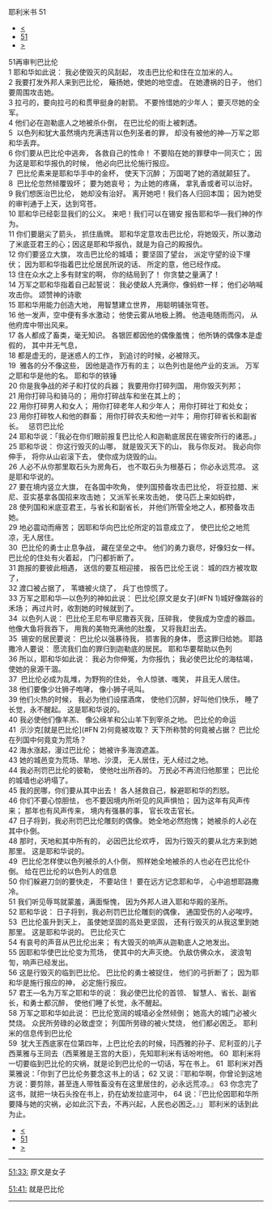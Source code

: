 ﻿





 耶利米书 51




* [<](bible/JER50.md)
* [51](bible/JER.md)
* [>](bible/JER52.md)



 
51再审判巴比伦  
1 耶和华如此说： 我必使毁灭的风刮起， 攻击巴比伦和住在立加米的人。  
2 我要打发外邦人来到巴比伦， 簸扬她，使她的地空虚。 在她遭祸的日子， 他们要周围攻击她。  
3 拉弓的，要向拉弓的和贯甲挺身的射箭。 不要怜惜她的少年人； 要灭尽她的全军。  
4 他们必在迦勒底人之地被杀仆倒， 在巴比伦的街上被刺透。  
5  以色列和犹大虽然境内充满违背以色列圣者的罪， 却没有被他的神—万军之耶和华丢弃。     
6 你们要从巴比伦中逃奔， 各救自己的性命！ 不要陷在她的罪孽中一同灭亡； 因为这是耶和华报仇的时候， 他必向巴比伦施行报应。  
7  巴比伦素来是耶和华手中的金杯， 使天下沉醉； 万国喝了她的酒就颠狂了。  
8  巴比伦忽然倾覆毁坏； 要为她哀号； 为止她的疼痛， 拿乳香或者可以治好。  
9 我们想医治巴比伦， 她却没有治好。 离开她吧！我们各人归回本国； 因为她受的审判通于上天，达到穹苍。  
10 耶和华已经彰显我们的公义。 来吧！我们可以在锡安 报告耶和华—我们神的作为。     
11 你们要磨尖了箭头， 抓住盾牌。 耶和华定意攻击巴比伦，将她毁灭，所以激动了米底亚君王的心；因这是耶和华报仇，就是为自己的殿报仇。  
12 你们要竖立大旗， 攻击巴比伦的城墙； 要坚固了望台， 派定守望的设下埋伏； 因为耶和华指着巴比伦居民所说的话、 所定的意，他已经作成。  
13 住在众水之上多有财宝的啊， 你的结局到了！ 你贪婪之量满了！  
14 万军之耶和华指着自己起誓说： 我必使敌人充满你，像蚂蚱一样； 他们必呐喊攻击你。 颂赞神的诗歌  
15 耶和华用能力创造大地， 用智慧建立世界， 用聪明铺张穹苍。  
16 他一发声，空中便有多水激动； 他使云雾从地极上腾。 他造电随雨而闪， 从他府库中带出风来。  
17 各人都成了畜类，毫无知识。 各银匠都因他的偶像羞愧； 他所铸的偶像本是虚假的， 其中并无气息，  
18 都是虚无的，是迷惑人的工作， 到追讨的时候，必被除灭。  
19  雅各的分不像这些， 因他是造作万有的主； 以色列也是他产业的支派。 万军之耶和华是他的名。 耶和华的铁锤  
20 你是我争战的斧子和打仗的兵器； 我要用你打碎列国， 用你毁灭列邦；  
21 用你打碎马和骑马的； 用你打碎战车和坐在其上的；  
22 用你打碎男人和女人； 用你打碎老年人和少年人； 用你打碎壮丁和处女；  
23 用你打碎牧人和他的群畜； 用你打碎农夫和他一对牛； 用你打碎省长和副省长。    惩罚巴比伦  
24 耶和华说：「我必在你们眼前报复巴比伦人和迦勒底居民在锡安所行的诸恶。」  
25 耶和华说： 你这行毁灭的山哪， 就是毁灭天下的山， 我与你反对。 我必向你伸手， 将你从山岩滚下去， 使你成为烧毁的山。  
26 人必不从你那里取石头为房角石， 也不取石头为根基石； 你必永远荒凉。 这是耶和华说的。     
27 要在境内竖立大旗， 在各国中吹角， 使列国预备攻击巴比伦， 将亚拉腊、米尼、亚实基拿各国招来攻击她； 又派军长来攻击她， 使马匹上来如蚂蚱，  
28 使列国和米底亚君王，与省长和副省长， 并他们所管全地之人，都预备攻击她。  
29 地必震动而瘠苦； 因耶和华向巴比伦所定的旨意成立了， 使巴比伦之地荒凉，无人居住。  
30  巴比伦的勇士止息争战， 藏在坚垒之中。 他们的勇力衰尽，好像妇女一样。 巴比伦的住处有火着起， 门闩都折断了。  
31 跑报的要彼此相遇， 送信的要互相迎接， 报告巴比伦王说： 城的四方被攻取了，  
32 渡口被占据了， 苇塘被火烧了， 兵丁也惊慌了。  
33 万军之耶和华—以色列的神如此说： 巴比伦[原文是女子](#FN
1)城好像踹谷的禾场； 再过片时，收割她的时候就到了。     
34  以色列人说： 巴比伦王尼布甲尼撒吞灭我，压碎我， 使我成为空虚的器皿。 他像大鱼将我吞下， 用我的美物充满他的肚腹， 又将我赶出去。  
35  锡安的居民要说： 巴比伦以强暴待我， 损害我的身体， 愿这罪归给她。 耶路撒冷人要说： 愿流我们血的罪归到迦勒底的居民。 耶和华要帮助以色列  
36 所以，耶和华如此说： 我必为你伸冤，为你报仇； 我必使巴比伦的海枯竭，使她的泉源干涸。  
37  巴比伦必成为乱堆，为野狗的住处， 令人惊骇、嗤笑， 并且无人居住。  
38 他们要像少壮狮子咆哮， 像小狮子吼叫。  
39 他们火热的时候， 我必为他们设摆酒席， 使他们沉醉，好叫他们快乐， 睡了长觉，永不醒起。 这是耶和华说的。  
40 我必使他们像羊羔、 像公绵羊和公山羊下到宰杀之地。 巴比伦的命运  
41  示沙克[就是巴比伦](#FN
2)何竟被攻取？ 天下所称赞的何竟被占据？ 巴比伦在列国中何竟变为荒场？  
42 海水涨起，漫过巴比伦； 她被许多海浪遮盖。  
43 她的城邑变为荒场、旱地、沙漠， 无人居住，无人经过之地。  
44 我必刑罚巴比伦的彼勒， 使他吐出所吞的。 万民必不再流归他那里； 巴比伦的城墙也必坍塌了。     
45 我的民哪，你们要从其中出去！ 各人拯救自己，躲避耶和华的烈怒。  
46 你们不要心惊胆怯， 也不要因境内所听见的风声惧怕； 因为这年有风声传来； 那年也有风声传来， 境内有强暴的事， 官长攻击官长。     
47 日子将到，我必刑罚巴比伦雕刻的偶像。 她全地必然抱愧； 她被杀的人必在其中仆倒。  
48 那时，天地和其中所有的， 必因巴比伦欢呼， 因为行毁灭的要从北方来到她那里。 这是耶和华说的。  
49  巴比伦怎样使以色列被杀的人仆倒， 照样她全地被杀的人也必在巴比伦仆倒。 给在巴比伦的以色列人的信息  
50 你们躲避刀剑的要快走， 不要站住！ 要在远方记念耶和华， 心中追想耶路撒冷。  
51 我们听见辱骂就蒙羞，满面惭愧， 因为外邦人进入耶和华殿的圣所。     
52 耶和华说： 日子将到，我必刑罚巴比伦雕刻的偶像， 通国受伤的人必唉哼。  
53  巴比伦虽升到天上， 虽使她坚固的高处更坚固， 还有行毁灭的从我这里到她那里。 这是耶和华说的。 巴比伦灭亡  
54 有哀号的声音从巴比伦出来； 有大毁灭的响声从迦勒底人之地发出。  
55 因耶和华使巴比伦变为荒场， 使其中的大声灭绝。 仇敌仿佛众水， 波浪匉訇，响声已经发出。  
56 这是行毁灭的临到巴比伦。 巴比伦的勇士被捉住， 他们的弓折断了； 因为耶和华是施行报应的神， 必定施行报应。  
57 君王—名为万军之耶和华的说： 我必使巴比伦的首领、 智慧人、省长、副省长，和勇士都沉醉， 使他们睡了长觉，永不醒起。     
58 万军之耶和华如此说： 巴比伦宽阔的城墙必全然倾倒； 她高大的城门必被火焚烧。 众民所劳碌的必致虚空； 列国所劳碌的被火焚烧， 他们都必困乏。 耶利米的信息传到巴比伦  
59  犹大王西底家在位第四年，上巴比伦去的时候，玛西雅的孙子、尼利亚的儿子西莱雅与王同去（西莱雅是王宫的大臣），先知耶利米有话吩咐他。 
60  耶利米将一切要临到巴比伦的灾祸，就是论到巴比伦的一切话，写在书上。 
61  耶利米对西莱雅说：「你到了巴比伦务要念这书上的话； 
62 又说：『耶和华啊，你曾论到这地方说：要剪除，甚至连人带牲畜没有在这里居住的，必永远荒凉。』 
63 你念完了这书，就把一块石头拴在书上，扔在幼发拉底河中， 
64 说：『巴比伦因耶和华所要降与她的灾祸，必如此沉下去，不再兴起，人民也必困乏。』」 耶利米的话到此为止。 
* [<](bible/JER50.md)
* [51](bible/JER.md)
* [>](bible/JER52.md)





---


[51:33:](#V33)
原文是女子


[51:41:](#V41)
就是巴比伦




---










